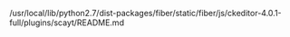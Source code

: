 /usr/local/lib/python2.7/dist-packages/fiber/static/fiber/js/ckeditor-4.0.1-full/plugins/scayt/README.md